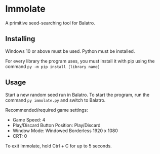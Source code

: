 # Immolate
A primitive seed-searching tool for Balatro.

## Installing
Windows 10 or above must be used.
Python must be installed.

For every library the program uses, you must install it with pip using the command `py -m pip install [library name]`

## Usage
Start a new random seed run in Balatro.
To start the program, run the command `py immolate.py` and switch to Balatro.

Recommended/required game settings:
- Game Speed: 4
- Play/Discard Button Position: Play/Discard
- Window Mode: Windowed Borderless 1920 x 1080
- CRT: 0

To exit Immolate, hold Ctrl + C for up to 5 seconds.